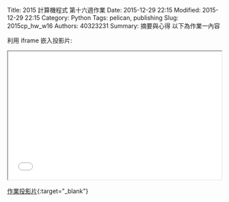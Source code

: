 Title: 2015 計算機程式 第十六週作業
Date: 2015-12-29 22:15
Modified: 2015-12-29 22:15
Category: Python
Tags: pelican, publishing
Slug: 2015cp_hw_w16
Authors: 40323231
Summary: 摘要與心得
以下為作業一內容

利用 iframe 嵌入投影片:

<iframe src="simplest12.html" width="500" height="300"></iframe>

[作業投影片](simplest12.html){:target="_blank"}

